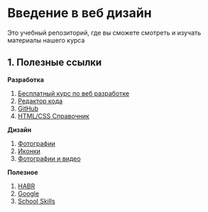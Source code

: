 # Введение в веб дизайн
Это учебный репозиторий, где вы сможете смотреть и изучать материалы нашего курса

## 1. Полезные ссылки
**Разработка**
1. [Бесплатный курс по веб разработке](https://htmlacademy.ru)
2. [Редактор кода](https://code.visualstudio.com)
3. [GitHub](https://github.com)
4. [HTML/CSS Справочник](http://htmlbook.ru/html5)

**Дизайн**
1. [Фотографии](https://unsplash.com)
2. [Иконки](https://flaticons.com)
3. [Фотографии и видео](https://pexels.com)

**Полезное**
1. [HABR](https://habr.com)
2. [Google](https://google.com)
3. [School Skills](https://skills.fpmm.ru)
